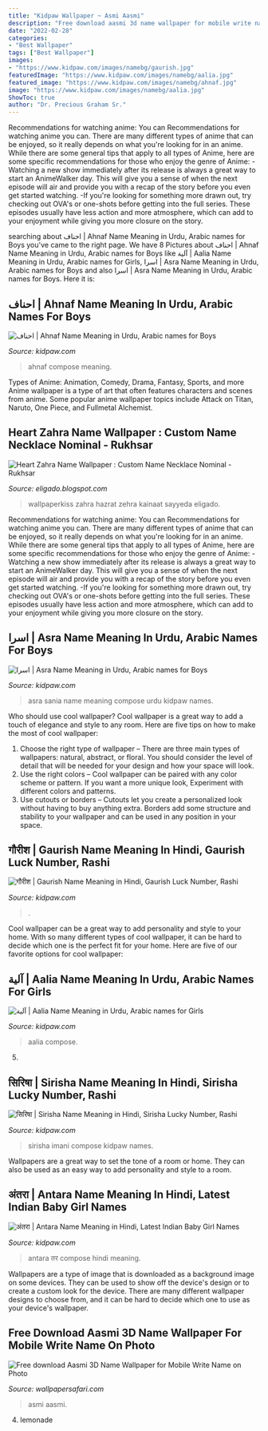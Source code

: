 ```yaml
---
title: "Kidpaw Wallpaper ~ Asmi Aasmi"
description: "Free download aasmi 3d name wallpaper for mobile write name on photo"
date: "2022-02-28"
categories:
- "Best Wallpaper"
tags: ["Best Wallpaper"]
images:
- "https://www.kidpaw.com/images/namebg/gaurish.jpg"
featuredImage: "https://www.kidpaw.com/images/namebg/aalia.jpg"
featured_image: "https://www.kidpaw.com/images/namebg/ahnaf.jpg"
image: "https://www.kidpaw.com/images/namebg/aalia.jpg"
ShowToc: true
author: "Dr. Precious Graham Sr."
---
```



Recommendations for watching anime: You can
Recommendations for watching anime you can. There are many different types of anime that can be enjoyed, so it really depends on what you're looking for in an anime. While there are some general tips that apply to all types of Anime, here are some specific recommendations for those who enjoy the genre of Anime: 
-Watching a new show immediately after its release is always a great way to start an AnimeWalker day. This will give you a sense of when the next episode will air and provide you with a recap of the story before you even get started watching. 
-If you're looking for something more drawn out, try checking out OVA's or one-shots before getting into the full series. These episodes usually have less action and more atmosphere, which can add to your enjoyment while giving you more closure on the story.

	

		
searching about احناف | Ahnaf Name Meaning in Urdu, Arabic names for Boys you've came to the right page. We have 8 Pictures about احناف | Ahnaf Name Meaning in Urdu, Arabic names for Boys like آلية | Aalia Name Meaning in Urdu, Arabic names for Girls, اسرا | Asra Name Meaning in Urdu, Arabic names for Boys and also اسرا | Asra Name Meaning in Urdu, Arabic names for Boys. Here it is:
		
    
## احناف | Ahnaf Name Meaning In Urdu, Arabic Names For Boys

<img loading=lazy src="https://www.kidpaw.com/images/namebg/ahnaf.jpg" onerror="this.onerror=null;this.src='https://tse4.mm.bing.net/th?id=OIP.oZKy5o6joxsmcMW7gy91ewHaEK&amp;pid=15.1';" alt="احناف | Ahnaf Name Meaning in Urdu, Arabic names for Boys">

_Source: kidpaw.com_

>ahnaf compose meaning. 

	

Types of Anime: Animation, Comedy, Drama, Fantasy, Sports, and more
Anime wallpaper is a type of art that often features characters and scenes from anime. Some popular anime wallpaper topics include Attack on Titan, Naruto, One Piece, and Fullmetal Alchemist.

    
## Heart Zahra Name Wallpaper : Custom Name Necklace Nominal - Rukhsar

<img loading=lazy src="https://www.wallpaperkiss.com/wimg/b/214-2145547_big.jpg" onerror="this.onerror=null;this.src='https://tse1.mm.bing.net/th?id=OIP.g2Ut0eL9s3YlzWxmGa63vAHaGl&amp;pid=15.1';" alt="Heart Zahra Name Wallpaper : Custom Name Necklace Nominal - Rukhsar">

_Source: eligado.blogspot.com_

>wallpaperkiss zahra hazrat zehra kainaat sayyeda eligado. 

	

Recommendations for watching anime: You can
Recommendations for watching anime you can. There are many different types of anime that can be enjoyed, so it really depends on what you're looking for in an anime. While there are some general tips that apply to all types of Anime, here are some specific recommendations for those who enjoy the genre of Anime: 
-Watching a new show immediately after its release is always a great way to start an AnimeWalker day. This will give you a sense of when the next episode will air and provide you with a recap of the story before you even get started watching. 
-If you're looking for something more drawn out, try checking out OVA's or one-shots before getting into the full series. These episodes usually have less action and more atmosphere, which can add to your enjoyment while giving you more closure on the story.

    
## اسرا | Asra Name Meaning In Urdu, Arabic Names For Boys

<img loading=lazy src="https://www.kidpaw.com/images/namebg/asra.jpg" onerror="this.onerror=null;this.src='https://tse2.mm.bing.net/th?id=OIP.kcYdbV_kxksoriWznoHyOwHaEK&amp;pid=15.1';" alt="اسرا | Asra Name Meaning in Urdu, Arabic names for Boys">

_Source: kidpaw.com_

>asra sania name meaning compose urdu kidpaw names. 

	

Who should use cool wallpaper?
Cool wallpaper is a great way to add a touch of elegance and style to any room. Here are five tips on how to make the most of cool wallpaper: 
1) Choose the right type of wallpaper – There are three main types of wallpapers: natural, abstract, or floral. You should consider the level of detail that will be needed for your design and how your space will look. 
2) Use the right colors – Cool wallpaper can be paired with any color scheme or pattern. If you want a more unique look, Experiment with different colors and patterns. 
3) Use cutouts or borders – Cutouts let you create a personalized look without having to buy anything extra. Borders add some structure and stability to your wallpaper and can be used in any position in your space.

    
## गौरीश | Gaurish Name Meaning In Hindi, Gaurish Luck Number, Rashi

<img loading=lazy src="https://www.kidpaw.com/images/namebg/gaurish.jpg" onerror="this.onerror=null;this.src='https://tse3.mm.bing.net/th?id=OIP.0Dc4iZqaz5DbCmcKDvtZSgHaEK&amp;pid=15.1';" alt="गौरीश | Gaurish Name Meaning in Hindi, Gaurish Luck Number, Rashi">

_Source: kidpaw.com_

>. 

	

Cool wallpaper can be a great way to add personality and style to your home. With so many different types of cool wallpaper, it can be hard to decide which one is the perfect fit for your home. Here are five of our favorite options for cool wallpaper: 

    
## آلية | Aalia Name Meaning In Urdu, Arabic Names For Girls

<img loading=lazy src="https://www.kidpaw.com/images/namebg/aalia.jpg" onerror="this.onerror=null;this.src='https://tse2.mm.bing.net/th?id=OIP.D_poAy27Rih5OejvAnKshgHaEK&amp;pid=15.1';" alt="آلية | Aalia Name Meaning in Urdu, Arabic names for Girls">

_Source: kidpaw.com_

>aalia compose. 

	

5.

    
## सिरिषा | Sirisha Name Meaning In Hindi, Sirisha Lucky Number, Rashi

<img loading=lazy src="https://www.kidpaw.com/images/namebg/sirisha.jpg" onerror="this.onerror=null;this.src='https://tse1.mm.bing.net/th?id=OIP.hkLQEtxS55g38aPeUOodlQHaEK&amp;pid=15.1';" alt="सिरिषा | Sirisha Name Meaning in Hindi, Sirisha Lucky Number, Rashi">

_Source: kidpaw.com_

>sirisha imani compose kidpaw names. 

	

Wallpapers are a great way to set the tone of a room or home. They can also be used as an easy way to add personality and style to a room.

    
## अंतरा | Antara Name Meaning In Hindi, Latest Indian Baby Girl Names

<img loading=lazy src="https://www.kidpaw.com/images/namebg/antara.jpg" onerror="this.onerror=null;this.src='https://tse1.mm.bing.net/th?id=OIP.LlaAAcZ_sQsknf7gFGOPOQHaEK&amp;pid=15.1';" alt="अंतरा | Antara Name Meaning in Hindi, Latest Indian Baby Girl Names">

_Source: kidpaw.com_

>antara तर compose hindi meaning. 

	

Wallpapers are a type of image that is downloaded as a background image on some devices. They can be used to show off the device's design or to create a custom look for the device. There are many different wallpaper designs to choose from, and it can be hard to decide which one to use as your device's wallpaper.

    
## Free Download Aasmi 3D Name Wallpaper For Mobile Write Name On Photo

<img loading=lazy src="https://cdn.wallpapersafari.com/31/52/vcIZKa.jpg" onerror="this.onerror=null;this.src='https://tse2.mm.bing.net/th?id=OIP.jDS9-49blIYn3whZSSgQzAHaEK&amp;pid=15.1';" alt="Free download Aasmi 3D Name Wallpaper for Mobile Write Name on Photo">

_Source: wallpapersafari.com_

>asmi aasmi. 

	

4. lemonade 

